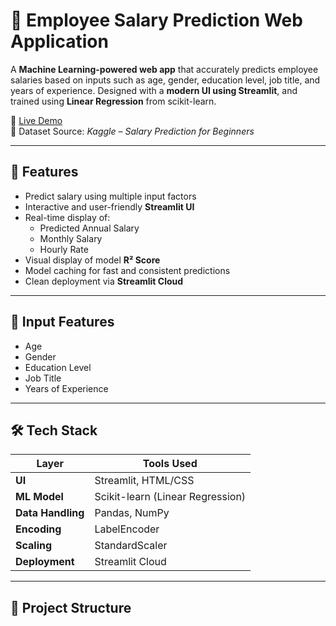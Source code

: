 # 💼 Employee Salary Prediction Web Application

A **Machine Learning-powered web app** that accurately predicts employee salaries based on inputs such as age, gender, education level, job title, and years of experience. Designed with a **modern UI using Streamlit**, and trained using **Linear Regression** from scikit-learn.

🔗 [Live Demo](https://employee-salary-prediction-using-ml-bynavya.streamlit.app/)  
📂 Dataset Source: *Kaggle – Salary Prediction for Beginners*

---

## 🚀 Features

- Predict salary using multiple input factors
- Interactive and user-friendly **Streamlit UI**
- Real-time display of:
  - Predicted Annual Salary
  - Monthly Salary
  - Hourly Rate
- Visual display of model **R² Score**
- Model caching for fast and consistent predictions
- Clean deployment via **Streamlit Cloud**

---

## 🧾 Input Features

- Age  
- Gender  
- Education Level  
- Job Title  
- Years of Experience

---

## 🛠 Tech Stack

| Layer           | Tools Used                           |
|------------------|--------------------------------------|
| **UI**           | Streamlit, HTML/CSS                  |
| **ML Model**     | Scikit-learn (Linear Regression)     |
| **Data Handling**| Pandas, NumPy                        |
| **Encoding**     | LabelEncoder                         |
| **Scaling**      | StandardScaler                       |
| **Deployment**   | Streamlit Cloud                      |

---

## 📁 Project Structure

